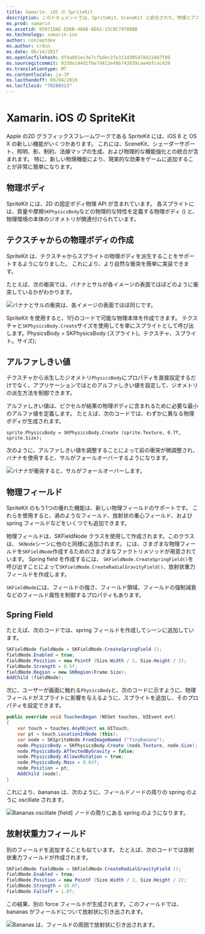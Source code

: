 ```yaml
---
title: Xamarin. iOS の SpriteKit
description: このドキュメントでは、SpriteKit、SceneKit と統合された、物理とアニメーションを組み込んだ、照明と網掛けのサポートなどを含む、Apple の2D グラフィックスフレームワークについて説明します。 SpriteKit は、2D ゲームを作成するために使用できます。
ms.prod: xamarin
ms.assetid: 93971DAE-ED6B-48A8-8E61-15C0C79786BB
ms.technology: xamarin-ios
author: conceptdev
ms.author: crdun
ms.date: 06/14/2017
ms.openlocfilehash: dfda8b1ec3e7cfbdec3fe313d305d78422487f08
ms.sourcegitcommit: 933de144d1fbe7d412e49b743839cae4bfcac439
ms.translationtype: MT
ms.contentlocale: ja-JP
ms.lasthandoff: 09/04/2019
ms.locfileid: "70289313"
---
```

# <a name="spritekit-in-xamarinios"></a>Xamarin. iOS の SpriteKit

Apple の2D グラフィックスフレームワークである SpriteKit には、iOS 8 と OS X の新しい機能がいくつかあります。 これには、SceneKit、シェーダーサポート、照明、影、制約、法線マップの生成、および物理的な機能強化との統合が含まれます。 特に、新しい物理機能により、現実的な効果をゲームに追加することが非常に簡単になります。

## <a name="physics-bodies"></a>物理ボディ

SpriteKit には、2D の固定ボディ物理 API が含まれています。 各スプライトには、質量や摩擦`SKPhysicsBody`などの物理的な特性を定義する物理ボディ () と、物理環境の本体のジオメトリが関連付けられています。

## <a name="creating-a-physics-body-from-a-texture"></a>テクスチャからの物理ボディの作成
SpriteKit は、テクスチャからスプライトの物理ボディを派生することをサポートするようになりました。 これにより、より自然な衝突を簡単に実装できます。

たとえば、次の衝突では、バナナとサルが各イメージの表面でほぼどのように衝突しているかがわかります。
 
![](spritekit-images/image13.png "バナナとサルの衝突は、各イメージの表面でほぼ同じです。")

SpriteKit を使用すると、1行のコードで可能な物理本体を作成できます。 テクスチャと`SKPhysicsBody.Create`サイズを使用してを単にスプライトとして呼び出します。PhysicsBody = SKPhysicsBody (スプライト)。テクスチャ、スプライト。サイズ);

## <a name="alpha-threshold"></a>アルファしきい値

テクスチャから派生したジオメトリ`PhysicsBody`にプロパティを直接設定するだけでなく、アプリケーションではとのアルファしきい値を設定して、ジオメトリの派生方法を制御できます。 

アルファしきい値は、ピクセルが結果の物理ボディに含まれるために必要な最小のアルファ値を定義します。 たとえば、次のコードでは、わずかに異なる物理ボディが生成されます。

```chsarp
sprite.PhysicsBody = SKPhysicsBody.Create (sprite.Texture, 0.7f, sprite.Size);
```

次のように、アルファしきい値を調整することによって前の衝突が微調整され、バナナを使用すると、サルがフォールオーバーするようになります。

![](spritekit-images/image14.png "バナナが衝突すると、サルがフォールオーバーします。")
 
## <a name="physics-fields"></a>物理フィールド

SpriteKit のもう1つの優れた機能は、新しい物理フィールドのサポートです。 これらを使用すると、渦のようなフィールド、放射状の重心フィールド、および spring フィールドなどをいくつでも追加できます。

物理フィールドは、SKFieldNode クラスを使用して作成されます。このクラスは、 `SKNode`シーンに他のと同様に追加されます。 には、さまざまな物理フィールドを`SKFieldNode`作成するためのさまざまなファクトリメソッドが用意されています。 Spring field を作成するには、 `SKFieldNode.CreateSpringField()`を呼び出すことによって`SKFieldNode.CreateRadialGravityField()`、放射状重力フィールドを作成します。

`SKFieldNode`には、フィールドの強さ、フィールド領域、フィールドの強制減衰などのフィールド属性を制御するプロパティもあります。

## <a name="spring-field"></a>Spring Field

たとえば、次のコードでは、spring フィールドを作成してシーンに追加しています。

```csharp
SKFieldNode fieldNode = SKFieldNode.CreateSpringField ();
fieldNode.Enabled = true;
fieldNode.Position = new PointF (Size.Width / 2, Size.Height / 2);
fieldNode.Strength = 0.5f;
fieldNode.Region = new SKRegion(Frame.Size);
AddChild (fieldNode);
```

次に、ユーザーが画面に触れる`PhysicsBody`と、次のコードに示すように、物理フィールドがスプライトに影響を与えるように、スプライトを追加し、そのプロパティを設定できます。

```csharp
public override void TouchesBegan (NSSet touches, UIEvent evt)
{
    var touch = touches.AnyObject as UITouch;
    var pt = touch.LocationInNode (this);
    var node = SKSpriteNode.FromImageNamed ("TinyBanana");
    node.PhysicsBody = SKPhysicsBody.Create (node.Texture, node.Size);
    node.PhysicsBody.AffectedByGravity = false;
    node.PhysicsBody.AllowsRotation = true;
    node.PhysicsBody.Mass = 0.03f;
    node.Position = pt;
    AddChild (node);
}
```

これにより、bananas は、次のように、フィールドノードの周りの spring のように oscillate されます。

![](spritekit-images/image15.png "Bananas oscillate [field] ノードの周りにある spring のようになります。")
 
## <a name="radial-gravity-field"></a>放射状重力フィールド

別のフィールドを追加することも似ています。 たとえば、次のコードでは放射状重力フィールドが作成されます。

```csharp
SKFieldNode fieldNode = SKFieldNode.CreateRadialGravityField ();
fieldNode.Enabled = true;
fieldNode.Position = new PointF (Size.Width / 2, Size.Height / 2);
fieldNode.Strength = 10.0f;
fieldNode.Falloff = 1.0f;
```

この結果、別の force フィールドが生成されます。このフィールドでは、bananas がフィールドについて放射状に引き出されます。

![](spritekit-images/image16.png "Bananas は、フィールドの周囲で放射状に引き出されます。")
